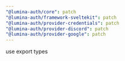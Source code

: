 ```yaml
---
"@lumina-auth/core": patch
"@lumina-auth/framework-sveltekit": patch
"@lumina-auth/provider-credentials": patch
"@lumina-auth/provider-discord": patch
"@lumina-auth/provider-google": patch
---
```


use export types
